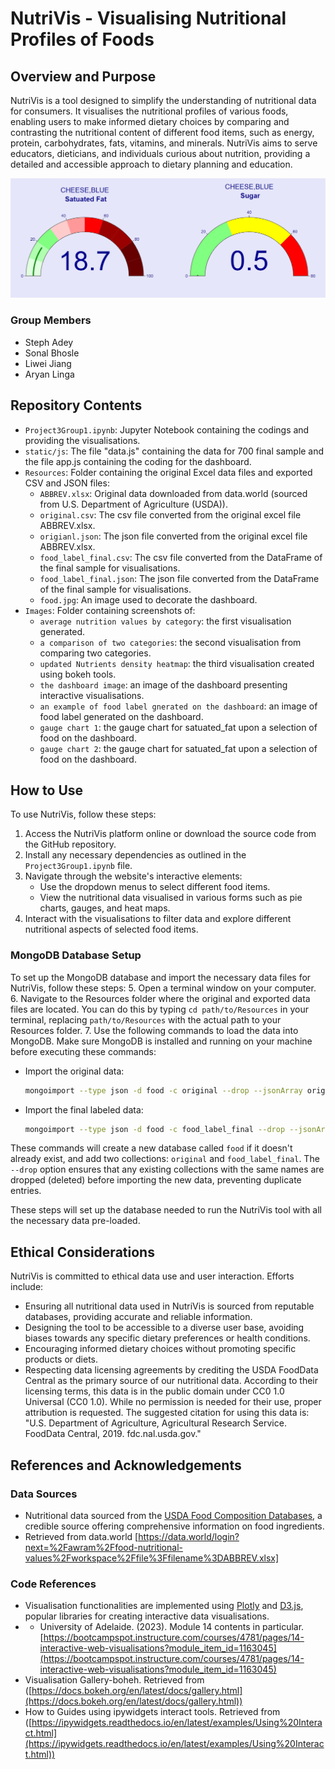 # NutriVis - Visualising Nutritional Profiles of Foods

## Overview and Purpose
NutriVis is a tool designed to simplify the understanding of nutritional data for consumers. It visualises the nutritional profiles of various foods, enabling users to make informed dietary choices by comparing and contrasting the nutritional content of different food items, such as energy, protein, carbohydrates, fats, vitamins, and minerals. NutriVis aims to serve educators, dieticians, and individuals curious about nutrition, providing a detailed and accessible approach to dietary planning and education.

![enter image description here](https://github.com/SonalBhosle23/Project-3-Group-1/blob/main/images/gauge%20chart%201.png?raw=true)

### Group Members
-    Steph Adey
-    Sonal Bhosle
-    Liwei Jiang
-    Aryan Linga

## Repository Contents
-   `Project3Group1.ipynb`: Jupyter Notebook containing the codings and providing the visualisations.
-   `static/js`: The file "data.js" containing the data for 700 final sample and the file app.js containing the coding for the dashboard.
-   `Resources`: Folder containing the original Excel data files and exported CSV and JSON files:
    -   `ABBREV.xlsx`: Original data downloaded from data.world (sourced from U.S. Department of Agriculture (USDA)).
    -   `original.csv`: The csv file converted from the original excel file ABBREV.xlsx.
    -   `origianl.json`: The json file converted from the original excel file ABBREV.xlsx.
    -   `food_label_final.csv`: The csv file converted from the DataFrame of the final sample for visualisations.
    -   `food_label_final.json`: The json file converted from the DataFrame of the final sample for visualisations.
    -   `food.jpg`: An image used to decorate the dashboard.
-   `Images`: Folder containing screenshots of:
    -   `average nutrition values by category`: the first visualisation generated.
    -   `a comparison of two categories`: the second visualisation from comparing two categories.
    -   `updated Nutrients density heatmap`: the third visualisation created using bokeh tools.
    -   `the dashboard image`: an image of the dashboard presenting interactive visualisations.
    -   `an example of food label gnerated on the dashboard`: an image of food label generated on the dashboard.
    -   `gauge chart 1`: the gauge chart for satuated_fat upon a selection of food on the dashboard.
    -   `gauge chart 2`: the gauge chart for satuated_fat upon a selection of food on the dashboard.

## How to Use
To use NutriVis, follow these steps:
1. Access the NutriVis platform online or download the source code from the GitHub repository.
2. Install any necessary dependencies as outlined in the `Project3Group1.ipynb` file.
3. Navigate through the website's interactive elements:
   - Use the dropdown menus to select different food items.
   - View the nutritional data visualised in various forms such as pie charts, gauges, and heat maps.
4. Interact with the visualisations to filter data and explore different nutritional aspects of selected food items.

### MongoDB Database Setup
To set up the MongoDB database and import the necessary data files for NutriVis, follow these steps:
5. Open a terminal window on your computer.
6. Navigate to the Resources folder where the original and exported data files are located. You can do this by typing `cd path/to/Resources` in your terminal, replacing `path/to/Resources` with the actual path to your Resources folder.
7. Use the following commands to load the data into MongoDB. Make sure MongoDB is installed and running on your machine before executing these commands:
   - Import the original data:
     ```bash
     mongoimport --type json -d food -c original --drop --jsonArray original.json
     ```
   - Import the final labeled data:
     ```bash
     mongoimport --type json -d food -c food_label_final --drop --jsonArray food_label_final.json
     ```
   These commands will create a new database called `food` if it doesn't already exist, and add two collections: `original` and `food_label_final`. The `--drop` option ensures that any existing collections with the same names are dropped (deleted) before importing the new data, preventing duplicate entries.

These steps will set up the database needed to run the NutriVis tool with all the necessary data pre-loaded.


## Ethical Considerations
NutriVis is committed to ethical data use and user interaction. Efforts include:
- Ensuring all nutritional data used in NutriVis is sourced from reputable databases, providing accurate and reliable information.
- Designing the tool to be accessible to a diverse user base, avoiding biases towards any specific dietary preferences or health conditions.
- Encouraging informed dietary choices without promoting specific products or diets.
- Respecting data licensing agreements by crediting the USDA FoodData Central as the primary source of our nutritional data. According to their licensing terms, this data is in the public domain under CC0 1.0 Universal (CC0 1.0). While no permission is needed for their use, proper attribution is requested. The suggested citation for using this data is: "U.S. Department of Agriculture, Agricultural Research Service. FoodData Central, 2019. fdc.nal.usda.gov."

## References and Acknowledgements
### Data Sources
- Nutritional data sourced from the [USDA Food Composition Databases](https://fdc.nal.usda.gov/), a credible source offering comprehensive information on food ingredients.
- Retrieved from data.world [https://data.world/login?next=%2Fawram%2Ffood-nutritional-values%2Fworkspace%2Ffile%3Ffilename%3DABBREV.xlsx]

### Code References
- Visualisation functionalities are implemented using [Plotly](https://plotly.com/) and [D3.js](https://d3js.org/), popular libraries for creating interactive data visualisations.
- -   University of Adelaide. (2023). Module 14 contents in particular.[https://bootcampspot.instructure.com/courses/4781/pages/14-interactive-web-visualisations?module_item_id=1163045](https://bootcampspot.instructure.com/courses/4781/pages/14-interactive-web-visualisations?module_item_id=1163045)
-   Visualisation Gallery-boheh. Retrieved from ([https://docs.bokeh.org/en/latest/docs/gallery.html](https://docs.bokeh.org/en/latest/docs/gallery.html))
-   How to Guides using ipywidgets interact tools. Retrieved from ([https://ipywidgets.readthedocs.io/en/latest/examples/Using%20Interact.html](https://ipywidgets.readthedocs.io/en/latest/examples/Using%20Interact.html))
